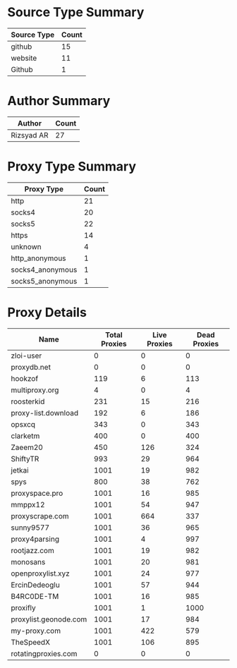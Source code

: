 # Source Type Summary

| Source Type | Count |
|-------------|-------|
| github | 15 |
| website | 11 |
| Github | 1 |


# Author Summary

| Author | Count |
|--------|-------|
| Rizsyad AR | 27 |


# Proxy Type Summary

| Proxy Type | Count |
|------------|-------|
| http | 21 |
| socks4 | 20 |
| socks5 | 22 |
| https | 14 |
| unknown | 4 |
| http_anonymous | 1 |
| socks4_anonymous | 1 |
| socks5_anonymous | 1 |


# Proxy Details

| Name | Total Proxies | Live Proxies | Dead Proxies |
|------|---------------|--------------|---------------|
| zloi-user | 0 | 0 | 0 |
| proxydb.net | 0 | 0 | 0 |
| hookzof | 119 | 6 | 113 |
| multiproxy.org | 4 | 0 | 4 |
| roosterkid | 231 | 15 | 216 |
| proxy-list.download | 192 | 6 | 186 |
| opsxcq | 343 | 0 | 343 |
| clarketm | 400 | 0 | 400 |
| Zaeem20 | 450 | 126 | 324 |
| ShiftyTR | 993 | 29 | 964 |
| jetkai | 1001 | 19 | 982 |
| spys | 800 | 38 | 762 |
| proxyspace.pro | 1001 | 16 | 985 |
| mmppx12 | 1001 | 54 | 947 |
| proxyscrape.com | 1001 | 664 | 337 |
| sunny9577 | 1001 | 36 | 965 |
| proxy4parsing | 1001 | 4 | 997 |
| rootjazz.com | 1001 | 19 | 982 |
| monosans | 1001 | 20 | 981 |
| openproxylist.xyz | 1001 | 24 | 977 |
| ErcinDedeoglu | 1001 | 57 | 944 |
| B4RC0DE-TM | 1001 | 16 | 985 |
| proxifly | 1001 | 1 | 1000 |
| proxylist.geonode.com | 1001 | 17 | 984 |
| my-proxy.com | 1001 | 422 | 579 |
| TheSpeedX | 1001 | 106 | 895 |
| rotatingproxies.com | 0 | 0 | 0 |

